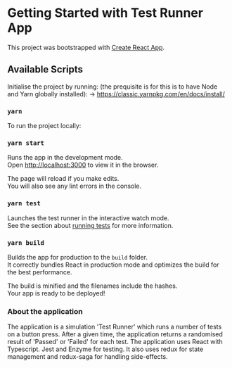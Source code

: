 # Getting Started with Test Runner App

This project was bootstrapped with [Create React App](https://github.com/facebook/create-react-app).

## Available Scripts

Initialise the project by running: (the prequisite is for this is to have Node and Yarn globally installed): -> https://classic.yarnpkg.com/en/docs/install/

### `yarn`

To run the project locally:

### `yarn start`

Runs the app in the development mode.\
Open [http://localhost:3000](http://localhost:3000) to view it in the browser.

The page will reload if you make edits.\
You will also see any lint errors in the console.

### `yarn test`

Launches the test runner in the interactive watch mode.\
See the section about [running tests](https://facebook.github.io/create-react-app/docs/running-tests) for more information.

### `yarn build`

Builds the app for production to the `build` folder.\
It correctly bundles React in production mode and optimizes the build for the best performance.

The build is minified and the filenames include the hashes.\
Your app is ready to be deployed!

### About the application

The application is a simulation 'Test Runner' which runs a number of tests on a button press.
After a given time, the application returns a randomised result of 'Passed' or 'Failed' for each test.
The application uses React with Typescript. Jest and Enzyme for testing.
It also uses redux for state management and redux-saga for handling side-effects.
